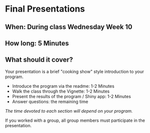 # Final Presentations

## When: During class Wednesday Week 10

## How long: 5 Minutes

## What should it cover?

Your presentation is a brief "cooking show" style introduction to your program.

* Introduce the program via the readme: 1-2 Minutes
* Walk the class through the Vignette: 1-2 Minutes
* Present the results of the program / Shiny app: 1-2 Minutes
* Answer questions: the remaining time

_The time devoted to each section will depend on your program._

If you worked with a group, all group members must participate in the presentation.
